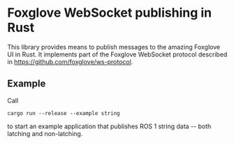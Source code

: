# Foxglove WebSocket publishing in Rust

This library provides means to publish messages to the amazing Foxglove UI in
Rust. It implements part of the Foxglove WebSocket protocol described in
https://github.com/foxglove/ws-protocol.

## Example

Call

```
cargo run --release --example string
```

to start an example application that publishes ROS 1 string data -- both
latching and non-latching.
